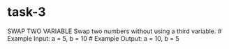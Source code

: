# task-3
SWAP TWO VARIABLE  Swap two numbers without using a third variable.  # Example Input: a = 5, b = 10  # Example Output: a = 10, b = 5
